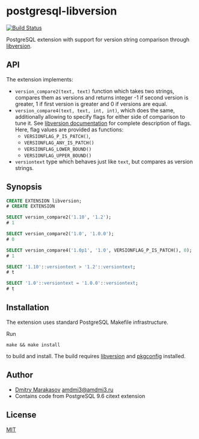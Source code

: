 # postgresql-libversion

[![Build Status](https://travis-ci.org/repology/postgresql-libversion.svg?branch=master)](https://travis-ci.org/repology/postgresql-libversion)

PostgreSQL extension with support for version string comparison through [libversion](https://github.com/repology/libversion).

## API

The extension implements:

* `version_compare2(text, text)` function which takes two strings, compares
  them as versions and returns integer -1 if second version is greater, 1
  if first version is greater and 0 if versions are equal.
* `version_compare4(text, text, int, int)`, which does the same, additionally
  allowing to specify flags for either side of comparison to tune it.
  See [libversion documentation](https://github.com/repology/libversion#api)
  for complete description of flags. Here, flag values are provided as functions:
  * `VERSIONFLAG_P_IS_PATCH()`,
  * `VERSIONFLAG_ANY_IS_PATCH()`
  * `VERSIONFLAG_LOWER_BOUND()`
  * `VERSIONFLAG_UPPER_BOUND()`
* `versiontext` type which behaves just like `text`, but compares
  as version strings.

## Synopsis

```sql
CREATE EXTENSION libversion;
# CREATE EXTENSION

SELECT version_compare2('1.10', '1.2');
# 1

SELECT version_compare2('1.0', '1.0.0');
# 0

SELECT version_compare4('1.0p1', '1.0', VERSIONFLAG_P_IS_PATCH(), 0);
# 1

SELECT '1.10'::versiontext > '1.2'::versiontext;
# t

SELECT '1.0'::versiontext = '1.0.0'::versiontext;
# t
```

## Installation

The extension uses standard PostgreSQL Makefile infrastructure.

Run

```
make && make install
```

to build and install. The build requires
[libversion](https://github.com/repology/libversion) and
[pkgconfig](https://www.freedesktop.org/wiki/Software/pkg-config/)
installed.

## Author

* [Dmitry Marakasov](https://github.com/AMDmi3) <amdmi3@amdmi3.ru>
* Contains code from PostgreSQL 9.6 citext extension

## License

[MIT](COPYING)
